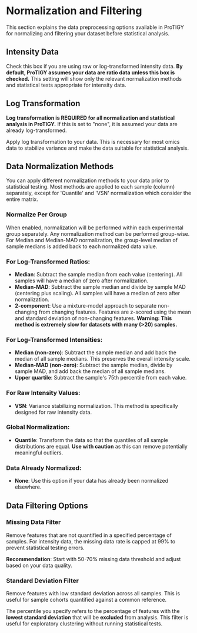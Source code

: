 # Normalization and Filtering

This section explains the data preprocessing options available in ProTIGY for normalizing and filtering your dataset before statistical analysis.

## Intensity Data

Check this box if you are using raw or log-transformed intensity data. **By default, ProTIGY assumes your data are ratio data unless this box is checked.** This setting will show only the relevant normalization methods and statistical tests appropriate for intensity data.

## Log Transformation

**Log transformation is REQUIRED for all normalization and statistical analysis in ProTIGY.** If this is set to "none", it is assumed your data are already log-transformed.

Apply log transformation to your data. This is necessary for most omics data to stabilize variance and make the data suitable for statistical analysis.

## Data Normalization Methods

You can apply different normalization methods to your data prior to statistical testing. Most methods are applied to each sample (column) separately, except for 'Quantile' and 'VSN' normalization which consider the entire matrix.

### Normalize Per Group
When enabled, normalization will be performed within each experimental group separately. Any normalization method can be performed group-wise. For Median and Median-MAD normalization, the group-level median of sample medians is added back to each normalized data value.

### For Log-Transformed Ratios:
- **Median**: Subtract the sample median from each value (centering). All samples will have a median of zero after normalization.
- **Median-MAD**: Subtract the sample median and divide by sample MAD (centering plus scaling). All samples will have a median of zero after normalization.
- **2-component**: Use a mixture-model approach to separate non-changing from changing features. Features are z-scored using the mean and standard deviation of non-changing features. **Warning: This method is extremely slow for datasets with many (>20) samples.**

### For Log-Transformed Intensities:
- **Median (non-zero)**: Subtract the sample median and add back the median of all sample medians. This preserves the overall intensity scale.
- **Median-MAD (non-zero)**: Subtract the sample median, divide by sample MAD, and add back the median of all sample medians.
- **Upper quartile**: Subtract the sample's 75th percentile from each value.

### For Raw Intensity Values:
- **VSN**: Variance stabilizing normalization. This method is specifically designed for raw intensity data.

### Global Normalization:
- **Quantile**: Transform the data so that the quantiles of all sample distributions are equal. **Use with caution** as this can remove potentially meaningful outliers.

### Data Already Normalized:
- **None**: Use this option if your data has already been normalized elsewhere.

## Data Filtering Options

### Missing Data Filter
Remove features that are not quantified in a specified percentage of samples. For intensity data, the missing data rate is capped at 99% to prevent statistical testing errors.

**Recommendation**: Start with 50-70% missing data threshold and adjust based on your data quality.

### Standard Deviation Filter
Remove features with low standard deviation across all samples. This is useful for sample cohorts quantified against a common reference.

The percentile you specify refers to the percentage of features with the **lowest standard deviation** that will be **excluded** from analysis. This filter is useful for exploratory clustering without running statistical tests.
